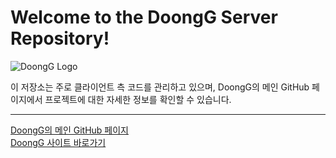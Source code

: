 # Welcome to the DoongG Server Repository!

![DoongG Logo](https://github.com/DoongG/DoongG-Client/blob/develop/public/DoongGIcon.ico)

이 저장소는 주로 클라이언트 측 코드를 관리하고 있으며, DoongG의 메인 GitHub 페이지에서 프로젝트에 대한 자세한 정보를 확인할 수 있습니다.

---

[DoongG의 메인 GitHub 페이지](https://github.com/DoongG)
</br>
[DoongG 사이트 바로가기](https://doongg.site)
